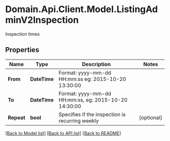# Domain.Api.Client.Model.ListingAdminV2Inspection
Inspection times
## Properties

Name | Type | Description | Notes
------------ | ------------- | ------------- | -------------
**From** | **DateTime** | Format: yyyy-mm-dd HH:mm:ss eg: 2015-10-20 13:30:00 | 
**To** | **DateTime** | Format: yyyy-mm-dd HH:mm:ss, eg: 2015-10-20 14:30:00 | 
**Repeat** | **bool** | Specifies if the inspection is recurring weekly | [optional] 

[[Back to Model list]](../README.md#documentation-for-models) [[Back to API list]](../README.md#documentation-for-api-endpoints) [[Back to README]](../README.md)


